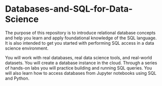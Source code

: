 # Databases-and-SQL-for-Data-Science

The purpose of this repository is to introduce relational database concepts and help you learn and apply foundational knowledge of the SQL language. It is also intended to get you started with performing SQL access in a data science environment.

You will work with real databases, real data science tools, and real-world datasets. You will create a database instance in the cloud. Through a series of hands-on labs you will practice building and running SQL queries. You will also learn how to access databases from Jupyter notebooks using SQL and Python.
